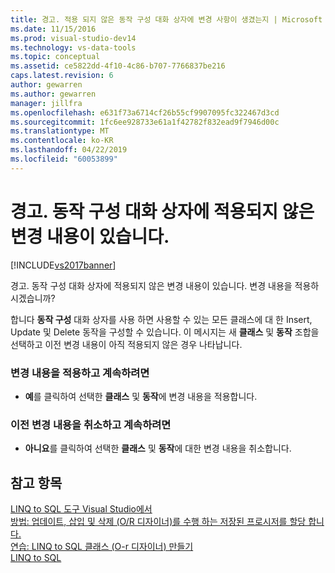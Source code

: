 ```yaml
---
title: 경고. 적용 되지 않은 동작 구성 대화 상자에 변경 사항이 생겼는지 | Microsoft Docs
ms.date: 11/15/2016
ms.prod: visual-studio-dev14
ms.technology: vs-data-tools
ms.topic: conceptual
ms.assetid: ce5822dd-4f10-4c86-b707-7766837be216
caps.latest.revision: 6
author: gewarren
ms.author: gewarren
manager: jillfra
ms.openlocfilehash: e631f73a6714cf26b55cf9907095fc322467d3cd
ms.sourcegitcommit: 1fc6ee928733e61a1f42782f832ead9f7946d00c
ms.translationtype: MT
ms.contentlocale: ko-KR
ms.lasthandoff: 04/22/2019
ms.locfileid: "60053899"
---
```

# <a name="warning-changes-have-been-made-to-the-configure-behavior-dialog-box-that-have-not-been-applied"></a>경고. 동작 구성 대화 상자에 적용되지 않은 변경 내용이 있습니다.
[!INCLUDE[vs2017banner](../includes/vs2017banner.md)]

경고. 동작 구성 대화 상자에 적용되지 않은 변경 내용이 있습니다. 변경 내용을 적용하시겠습니까?  
  
 합니다 **동작 구성** 대화 상자를 사용 하면 사용할 수 있는 모든 클래스에 대 한 Insert, Update 및 Delete 동작을 구성할 수 있습니다. 이 메시지는 새 **클래스** 및 **동작** 조합을 선택하고 이전 변경 내용이 아직 적용되지 않은 경우 나타납니다.  
  
### <a name="to-apply-the-change-and-continue"></a>변경 내용을 적용하고 계속하려면  
  
- **예**를 클릭하여 선택한 **클래스** 및 **동작**에 변경 내용을 적용합니다.  
  
### <a name="to-cancel-the-previous-change-and-continue"></a>이전 변경 내용을 취소하고 계속하려면  
  
- **아니요**를 클릭하여 선택한 **클래스** 및 **동작**에 대한 변경 내용을 취소합니다.  
  
## <a name="see-also"></a>참고 항목  
 [LINQ to SQL 도구 Visual Studio에서](../data-tools/linq-to-sql-tools-in-visual-studio2.md)   
 [방법: 업데이트, 삽입 및 삭제 (O/R 디자이너)를 수행 하는 저장된 프로시저를 할당 합니다.](../data-tools/how-to-assign-stored-procedures-to-perform-updates-inserts-and-deletes-o-r-designer.md)   
 [연습: LINQ to SQL 클래스 (O-r 디자이너) 만들기](http://msdn.microsoft.com/library/35aad4a4-2e8a-46e2-ae09-5fbfd333c233)   
 [LINQ to SQL](http://msdn.microsoft.com/library/73d13345-eece-471a-af40-4cc7a2f11655)
